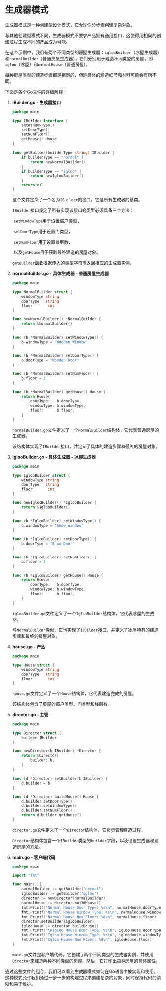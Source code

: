 # 生成器模式

生成器模式是一种创建型设计模式，它允许你分步骤创建复杂对象。

与其他创建型模式不同，生成器模式不要求产品拥有通用接口，这使得用相同的创建过程生成不同的产品成为可能。

在这个示例中，我们有两个不同类型的房屋生成器：`iglooBuilder`（冰屋生成器）和`normalBuilder`（普通房屋生成器），它们分别用于建造不同类型的房屋，即`igloo`（冰屋）和`normalHouse`（普通房屋）。

每种房屋类型的建造步骤都是相同的，但是具体的建造细节和材料可能会有所不同。



下面是各个Go文件的详细解释：

1. **iBuilder.go - 生成器接口**

   ```go
   package main
   
   type IBuilder interface {
       setWindowType()
       setDoorType()
       setNumFloor()
       getHouse() House
   }
   
   func getBuilder(builderType string) IBuilder {
       if builderType == "normal" {
           return newNormalBuilder()
       }
       if builderType == "igloo" {
           return newIglooBuilder()
       }
       return nil
   }
   ```

   这个文件定义了一个名为`IBuilder`的接口，它是所有生成器的基类。

   `IBuilder`接口规定了所有实现该接口的类型必须具备三个方法：

   ​	`setWindowType`用于设置窗户类型，

   ​	`setDoorType`用于设置门类型，

   ​	`setNumFloor`用于设置楼层数，

   ​	以及`getHouse`用于获取最终建造的房屋对象。

    `getBuilder`函数根据传入的类型字符串返回相应的生成器实例。

2. **normalBuilder.go - 具体生成器 - 普通房屋生成器**

   ```go
   package main
   
   type NormalBuilder struct {
       windowType string
       doorType   string
       floor       int
   }
   
   func newNormalBuilder() *NormalBuilder {
       return &NormalBuilder{}
   }
   
   func (b *NormalBuilder) setWindowType() {
       b.windowType = "Wooden Window"
   }
   
   func (b *NormalBuilder) setDoorType() {
       b.doorType = "Wooden Door"
   }
   
   func (b *NormalBuilder) setNumFloor() {
       b.floor = 2
   }
   
   func (b *NormalBuilder) getHouse() House {
       return House{
           doorType:   b.doorType,
           windowType: b.windowType,
           floor:      b.floor,
       }
   }
   ```

   `normalBuilder.go`文件定义了一个`NormalBuilder`结构体，它代表普通房屋的生成器。

   该结构体实现了`IBuilder`接口，并定义了具体的建造步骤和最终的房屋对象。

3. **iglooBuilder.go - 具体生成器 - 冰屋生成器**

   ```go
   package main
   
   type IglooBuilder struct {
       windowType string
       doorType   string
       floor       int
   }
   
   func newIglooBuilder() *IglooBuilder {
       return &IglooBuilder{}
   }
   
   func (b *IglooBuilder) setWindowType() {
       b.windowType = "Snow Window"
   }
   
   func (b *IglooBuilder) setDoorType() {
       b.doorType = "Snow Door"
   }
   
   func (b *IglooBuilder) setNumFloor() {
       b.floor = 1
   }
   
   func (b *IglooBuilder) getHouse() House {
       return House{
           doorType:   b.doorType,
           windowType: b.windowType,
           floor:      b.floor,
       }
   }
   ```

   `iglooBuilder.go`文件定义了一个`IglooBuilder`结构体，它代表冰屋的生成器。

   与`NormalBuilder`类似，它也实现了`IBuilder`接口，并定义了冰屋特有的建造步骤和最终的房屋对象。

4. **house.go - 产品**

   ```go
   package main
   
   type House struct {
       windowType string
       doorType   string
       floor       int
   }
   ```

   `house.go`文件定义了一个`House`结构体，它代表建造完成的房屋。

   该结构体包含了房屋的窗户类型、门类型和楼层数。

5. **director.go - 主管**

   ```go
   package main
   
   type Director struct {
       builder IBuilder
   }
   
   func newDirector(b IBuilder) *Director {
       return &Director{
           builder: b,
       }
   }
   
   func (d *Director) setBuilder(b IBuilder) {
       d.builder = b
   }
   
   func (d *Director) buildHouse() House {
       d.builder.setDoorType()
       d.builder.setWindowType()
       d.builder.setNumFloor()
       return d.builder.getHouse()
   }
   ```

   `director.go`文件定义了一个`Director`结构体，它负责管理建造过程。

   `Director`结构体包含一个`IBuilder`类型的`builder`字段，以及设置生成器和建造房屋的方法。

6. **main.go - 客户端代码**

   ```go
   package main
   
   import "fmt"
   
   func main() {
       normalBuilder := getBuilder("normal")
       iglooBuilder := getBuilder("igloo")
       director := newDirector(normalBuilder)
       normalHouse := director.buildHouse()
       fmt.Printf("Normal House Door Type: %s\n", normalHouse.doorType)
       fmt.Printf("Normal House Window Type: %s\n", normalHouse.windowType)
       fmt.Printf("Normal House Num Floor: %d\n", normalHouse.floor)
       director.setBuilder(iglooBuilder)
       iglooHouse := director.buildHouse()
       fmt.Printf("\nIgloo House Door Type: %s\n", iglooHouse.doorType)
       fmt.Printf("Igloo House Window Type: %s\n", iglooHouse.windowType)
       fmt.Printf("Igloo House Num Floor: %d\n", iglooHouse.floor)
   }
   ```

   `main.go`文件是客户端代码，它创建了两个不同类型的生成器实例，并使用`Director`来建造两种不同类型的房屋。然后，它打印出每种房屋的具体属性。

通过这些文件的组合，我们可以看到生成器模式如何在Go语言中被实现和使用。这种模式允许我们通过一步一步的构建过程来创建复杂的对象，同时保持代码的清晰和易于维护。
